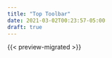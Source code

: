 ```yaml
---
title: "Top Toolbar"
date: 2021-03-02T00:23:57-05:00
draft: true
---
```


{{< preview-migrated >}}

